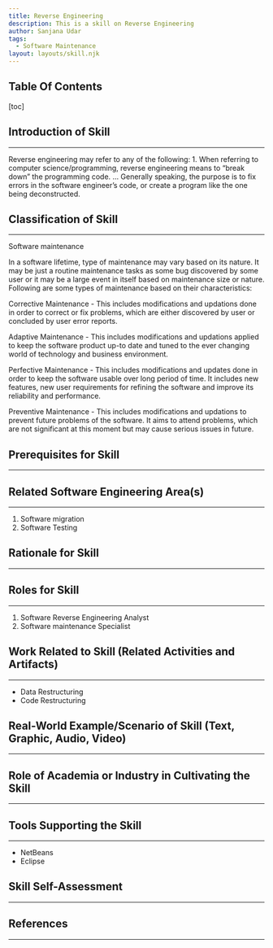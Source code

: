 ```yaml
---
title: Reverse Engineering
description: This is a skill on Reverse Engineering
author: Sanjana Udar
tags:
  - Software Maintenance
layout: layouts/skill.njk
---
```

## Table Of Contents
[toc]

## Introduction of Skill
---
Reverse engineering may refer to any of the following: 1. When referring to computer science/programming, reverse engineering means to “break down” the programming code. … Generally speaking, the purpose is to fix errors in the software engineer’s code, or create a program like the one being deconstructed.

## Classification of Skill
---
Software maintenance

In a software lifetime, type of maintenance may vary based on its nature. It may be just a routine maintenance tasks as some bug discovered by some user or it may be a large event in itself based on maintenance size or nature. Following are some types of maintenance based on their characteristics:

Corrective Maintenance - This includes modifications and updations done in order to correct or fix problems, which are either discovered by user or concluded by user error reports.

Adaptive Maintenance - This includes modifications and updations applied to keep the software product up-to date and tuned to the ever changing world of technology and business environment.

Perfective Maintenance - This includes modifications and updates done in order to keep the software usable over long period of time. It includes new features, new user requirements for refining the software and improve its reliability and performance.

Preventive Maintenance - This includes modifications and updations to prevent future problems of the software. It aims to attend problems, which are not significant at this moment but may cause serious issues in future.

## Prerequisites for Skill
---


## Related Software Engineering Area(s)
---
1. Software migration
2. Software Testing

## Rationale for Skill
---


## Roles for Skill
---
1. Software Reverse Engineering Analyst
2. Software maintenance Specialist

## Work Related to Skill (Related Activities and Artifacts)
---
* Data Restructuring
* Code Restructuring

## Real-World Example/Scenario of Skill (Text, Graphic, Audio, Video)
---


## Role of Academia or Industry in Cultivating the Skill
---


## Tools Supporting the Skill
---
* NetBeans
* Eclipse

## Skill Self-Assessment
---


## References
---
